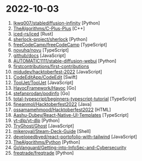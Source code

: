 # 2022-10-03

1. [lkwq007/stablediffusion-infinity](https://github.com/lkwq007/stablediffusion-infinity "Outpainting with Stable Diffusion on an infinite canvas") [Python]
2. [TheAlgorithms/C-Plus-Plus](https://github.com/TheAlgorithms/C-Plus-Plus "Collection of various algorithms in mathematics, machine learning, computer science and physics implemented in C++ for educational purposes.") [C++]
3. [iced-rs/iced](https://github.com/iced-rs/iced "A cross-platform GUI library for Rust, inspired by Elm") [Rust]
4. [sherlock-project/sherlock](https://github.com/sherlock-project/sherlock "🔎 Hunt down social media accounts by username across social networks") [Python]
5. [freeCodeCamp/freeCodeCamp](https://github.com/freeCodeCamp/freeCodeCamp "freeCodeCamp.org's open-source codebase and curriculum. Learn to code for free.") [TypeScript]
6. [novuhq/novu](https://github.com/novuhq/novu "⭐ A fully functional real-time notification center for your web and react apps. The only open-source notifications infrastructure that manages multi-channel content, scheduled notifications, digest engine, user preferences, and delivers Email, SMS, Push and Chat notifications using a single API. ⚡") [TypeScript]
7. [github/docs](https://github.com/github/docs "The open-source repo for docs.github.com") [JavaScript]
8. [AUTOMATIC1111/stable-diffusion-webui](https://github.com/AUTOMATIC1111/stable-diffusion-webui "Stable Diffusion web UI") [Python]
9. [firstcontributions/first-contributions](https://github.com/firstcontributions/first-contributions "🚀✨ Help beginners to contribute to open source projects") 
10. [midudev/hacktoberfest-2022](https://github.com/midudev/hacktoberfest-2022 "Solving a frontend challenge for Hacktoberfest 2022") [JavaScript]
11. [CodeEditApp/CodeEdit](https://github.com/CodeEditApp/CodeEdit "CodeEdit App for macOS – Elevate your code editing experience. Open source, free forever.") [Swift]
12. [ToolJet/ToolJet](https://github.com/ToolJet/ToolJet "Extensible low-code framework for building business applications. Connect to databases, cloud storages, GraphQL, API endpoints, Airtable, etc and build apps using drag and drop application builder. Built using JavaScript/TypeScript. 🚀") [JavaScript]
13. [HavocFramework/Havoc](https://github.com/HavocFramework/Havoc "The Havoc Framework") [Go]
14. [stefanprodan/podinfo](https://github.com/stefanprodan/podinfo "Go microservice template for Kubernetes") [Go]
15. [total-typescript/beginners-typescript-tutorial](https://github.com/total-typescript/beginners-typescript-tutorial "An interactive TypeScript tutorial for beginners") [TypeScript]
16. [fineanmol/Hacktoberfest2022](https://github.com/fineanmol/Hacktoberfest2022 "Make your first Pull Request on Hacktoberfest 2022. Don't forget to spread love and if you like give us a ⭐️") [Java]
17. [ossamamehmood/Hacktoberfest2022](https://github.com/ossamamehmood/Hacktoberfest2022 "Hacktoberfest 2022 OPEN FIRST Pull Request - FREE T-SHIRT🎉") [HTML]
18. [Aashu-Dubey/React-Native-UI-Templates](https://github.com/Aashu-Dubey/React-Native-UI-Templates "UI kits built in React-Native & TypeScript.") [TypeScript]
19. [yt-dlp/yt-dlp](https://github.com/yt-dlp/yt-dlp "A youtube-dl fork with additional features and fixes") [Python]
20. [TryGhost/Ghost](https://github.com/TryGhost/Ghost "Turn your audience into a business. Publishing, memberships, subscriptions and newsletters.") [JavaScript]
21. [mikeroyal/Steam-Deck-Guide](https://github.com/mikeroyal/Steam-Deck-Guide "Steam Deck Guide") [Shell]
22. [developedbyed/react-portofolio-with-tailwind](https://github.com/developedbyed/react-portofolio-with-tailwind "") [JavaScript]
23. [TheAlgorithms/Python](https://github.com/TheAlgorithms/Python "All Algorithms implemented in Python") [Python]
24. [GoVanguard/Getting-into-InfoSec-and-Cybersecurity](https://github.com/GoVanguard/Getting-into-InfoSec-and-Cybersecurity "A shorter, less intimidating list of infosec resources helpful for anyone trying to learn.") 
25. [freqtrade/freqtrade](https://github.com/freqtrade/freqtrade "Free, open source crypto trading bot") [Python]
